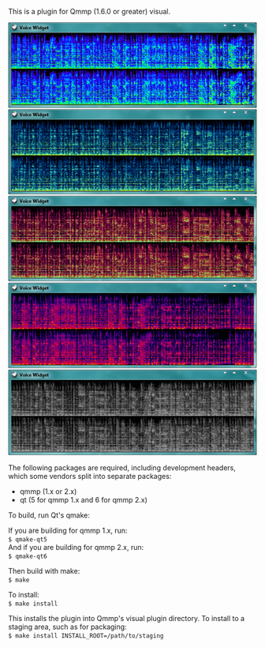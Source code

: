 This is a plugin for Qmmp (1.6.0 or greater) visual.

![Image](https://github.com/TTK-qmmp/qmmp-voice/blob/master/image/1.png?raw=true)
![Image](https://github.com/TTK-qmmp/qmmp-voice/blob/master/image/2.png?raw=true)
![Image](https://github.com/TTK-qmmp/qmmp-voice/blob/master/image/3.png?raw=true)
![Image](https://github.com/TTK-qmmp/qmmp-voice/blob/master/image/4.png?raw=true)
![Image](https://github.com/TTK-qmmp/qmmp-voice/blob/master/image/5.png?raw=true)

The following packages are required, including development headers,
which some vendors split into separate packages:

- qmmp (1.x or 2.x)
- qt (5 for qmmp 1.x and 6 for qmmp 2.x)

To build, run Qt's qmake:

If you are building for qmmp 1.x, run: <br/>
`$ qmake-qt5` <br/>
And if you are building for qmmp 2.x, run: <br/>
`$ qmake-qt6` <br/>

Then build with make: <br/>
`$ make`

To install: <br/>
`$ make install`

This installs the plugin into Qmmp's visual plugin directory.  To install
to a staging area, such as for packaging: <br/>
`$ make install INSTALL_ROOT=/path/to/staging`
